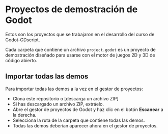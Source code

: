 # Proyectos de demostración de Godot

Estos son los proyectos que se trabajaron en el desarrollo del curso de Godot-GDscript. 

Cada carpeta que contiene un archivo `project.godot` es un proyecto de demostración diseñado para usarse con el motor de juegos 2D y 3D de código abierto.

## Importar todas las demos

Para importar todas las demos a la vez en el gestor de proyectos:

- Clona este repositorio o [descarga un archivo ZIP]
- Si has descargado un archivo ZIP, extráelo.
- Abre el gestor de proyectos de Godot y haz clic en el botón **Escanear** a la derecha.
- Selecciona la ruta de la carpeta que contiene todas las demos.
- Todas las demos deberían aparecer ahora en el gestor de proyectos.
